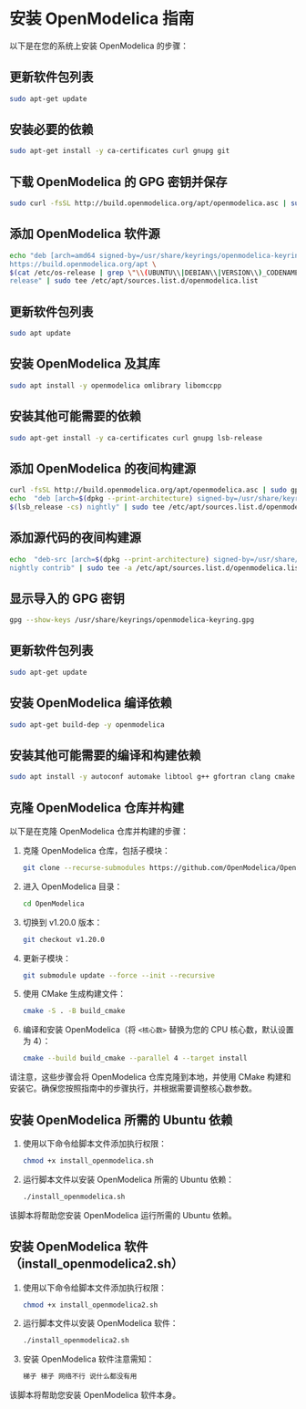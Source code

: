 # 安装 OpenModelica 指南

以下是在您的系统上安装 OpenModelica 的步骤：

## 更新软件包列表

```bash
sudo apt-get update
```

## 安装必要的依赖

```bash
sudo apt-get install -y ca-certificates curl gnupg git
```

## 下载 OpenModelica 的 GPG 密钥并保存

```bash
sudo curl -fsSL http://build.openmodelica.org/apt/openmodelica.asc | sudo gpg --dearmor -o /usr/share/keyrings/openmodelica-keyring.gpg
```

## 添加 OpenModelica 软件源

```bash
echo "deb [arch=amd64 signed-by=/usr/share/keyrings/openmodelica-keyring.gpg] \
https://build.openmodelica.org/apt \
$(cat /etc/os-release | grep \"\\(UBUNTU\\|DEBIAN\\|VERSION\\)_CODENAME\" | sort | cut -d= -f 2 | head -1) \
release" | sudo tee /etc/apt/sources.list.d/openmodelica.list
```

## 更新软件包列表

```bash
sudo apt update
```

## 安装 OpenModelica 及其库

```bash
sudo apt install -y openmodelica omlibrary libomccpp
```

## 安装其他可能需要的依赖

```bash
sudo apt-get install -y ca-certificates curl gnupg lsb-release
```

## 添加 OpenModelica 的夜间构建源

```bash
curl -fsSL http://build.openmodelica.org/apt/openmodelica.asc | sudo gpg --dearmor -o /usr/share/keyrings/openmodelica-keyring.gpg
echo  "deb [arch=$(dpkg --print-architecture) signed-by=/usr/share/keyrings/openmodelica-keyring.gpg] https://build.openmodelica.org/apt \
$(lsb_release -cs) nightly" | sudo tee /etc/apt/sources.list.d/openmodelica.list > /dev/null
```

## 添加源代码的夜间构建源

```bash
echo  "deb-src [arch=$(dpkg --print-architecture) signed-by=/usr/share/keyrings/openmodelica-keyring.gpg] https://build.openmodelica.org/apt \
nightly contrib" | sudo tee -a /etc/apt/sources.list.d/openmodelica.list > /dev/null
```

## 显示导入的 GPG 密钥

```bash
gpg --show-keys /usr/share/keyrings/openmodelica-keyring.gpg
```

## 更新软件包列表

```bash
sudo apt-get update
```

## 安装 OpenModelica 编译依赖

```bash
sudo apt-get build-dep -y openmodelica
```

## 安装其他可能需要的编译和构建依赖

```bash
sudo apt install -y autoconf automake libtool g++ gfortran clang cmake hwloc make ccache
```

## 克隆 OpenModelica 仓库并构建

以下是在克隆 OpenModelica 仓库并构建的步骤：

1. 克隆 OpenModelica 仓库，包括子模块：

   ```bash
   git clone --recurse-submodules https://github.com/OpenModelica/OpenModelica.git
   ```

2. 进入 OpenModelica 目录：

   ```bash
   cd OpenModelica
   ```

3. 切换到 v1.20.0 版本：

   ```bash
   git checkout v1.20.0
   ```

4. 更新子模块：

   ```bash
   git submodule update --force --init --recursive
   ```

5. 使用 CMake 生成构建文件：

   ```bash
   cmake -S . -B build_cmake
   ```

6. 编译和安装 OpenModelica（将 `<核心数>` 替换为您的 CPU 核心数，默认设置为 4）：

   ```bash
   cmake --build build_cmake --parallel 4 --target install
   ```

请注意，这些步骤会将 OpenModelica 仓库克隆到本地，并使用 CMake 构建和安装它。确保您按照指南中的步骤执行，并根据需要调整核心数参数。

## 安装 OpenModelica 所需的 Ubuntu 依赖

1. 使用以下命令给脚本文件添加执行权限：

   ```bash
   chmod +x install_openmodelica.sh
   ```

2. 运行脚本文件以安装 OpenModelica 所需的 Ubuntu 依赖：

   ```bash
   ./install_openmodelica.sh
   ```

该脚本将帮助您安装 OpenModelica 运行所需的 Ubuntu 依赖。

## 安装 OpenModelica 软件（install_openmodelica2.sh）

1. 使用以下命令给脚本文件添加执行权限：

   ```bash
   chmod +x install_openmodelica2.sh
   ```

2. 运行脚本文件以安装 OpenModelica 软件：

   ```bash
   ./install_openmodelica2.sh
   ```

3. 安装 OpenModelica 软件注意需知：

   ```bash
   梯子 梯子 网络不行 说什么都没有用
   ```

该脚本将帮助您安装 OpenModelica 软件本身。
